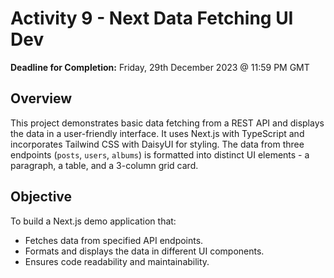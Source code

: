 # Activity 9 - Next Data Fetching UI Dev

**Deadline for Completion:** Friday, 29th December 2023 @ 11:59 PM GMT

## Overview
This project demonstrates basic data fetching from a REST API and displays the data in a user-friendly interface. It uses Next.js with TypeScript and incorporates Tailwind CSS with DaisyUI for styling. The data from three endpoints (`posts`, `users`, `albums`) is formatted into distinct UI elements - a paragraph, a table, and a 3-column grid card.

## Objective
To build a Next.js demo application that:
- Fetches data from specified API endpoints.
- Formats and displays the data in different UI components.
- Ensures code readability and maintainability.
